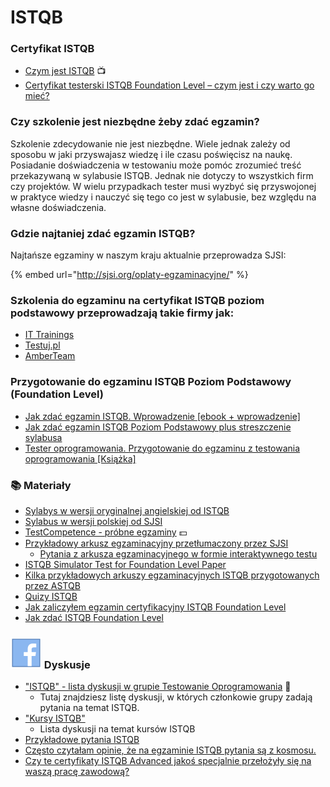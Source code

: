 # ISTQB

### **Certyfikat ISTQB**

* [Czym jest ISTQB](https://www.youtube.com/watch?v=HrK1zhqyW4k) 📺
* [Certyfikat testerski ISTQB Foundation Level – czym jest i czy warto go mieć?](http://jakzostactesterem.pl/certyfikat-testerski-istqb-foundation-czym-warto-go-miec/)&#x20;

### **Czy szkolenie jest niezbędne żeby zdać egzamin?**

Szkolenie zdecydowanie nie jest niezbędne. Wiele jednak zależy od sposobu w jaki przyswajasz wiedzę i ile czasu poświęcisz na naukę. Posiadanie doświadczenia w testowaniu może pomóc zrozumieć treść przekazywaną w sylabusie ISTQB. Jednak nie dotyczy to wszystkich firm czy projektów. W wielu przypadkach tester musi wyzbyć się przyswojonej w praktyce wiedzy i nauczyć się tego co jest w sylabusie, bez względu na własne doświadczenia.

### **Gdzie najtaniej zdać egzamin ISTQB?**

Najtańsze egzaminy w naszym kraju aktualnie przeprowadza SJSI:

{% embed url="http://sjsi.org/oplaty-egzaminacyjne/" %}

### **Szkolenia do egzaminu na certyfikat ISTQB poziom podstawowy przeprowadzają takie firmy jak:**

* [IT Trainings](http://ittraining.pl/szkolenia/zapewnic\_jakosc/istqb\_poziom\_podstawowy)
* [Testuj.pl](https://testuj.pl/lista-szkolen?name=istqb)
* [AmberTeam](http://www.amberteam.pl/pl/szkolenia/istqb-certyfikowany-tester---poziom-podstawowy/1)

### **Przygotowanie do egzaminu ISTQB Poziom Podstawowy (Foundation Level)**

* [Jak zdać egzamin ISTQB. Wprowadzenie \[ebook + wprowadzenie\]](http://testerzy.pl/baza-wiedzy/jak-zdac-egzamin-istqb-podpowiedzi)&#x20;
* [Jak zdać egzamin ISTQB Poziom Podstawowy plus streszczenie sylabusa](http://testerzy.pl/baza-wiedzy/e-book-jak-zdac-egzamin-istqb-poziom-podstawowy-plus-streszczenie-sylabusa)
* [Tester oprogramowania. Przygotowanie do egzaminu z testowania oprogramowania \[Książka\]](https://buybox.click/4917/buybox.html?oid=4662933)

### 📚 Materiały

* [Sylabys w wersji oryginalnej angielskiej od ISTQB](https://www.istqb.org/downloads/category/2-foundation-level-documents.html)
* [Sylabus w wersji polskiej od SJSI](https://sjsi.org/ist-qb/do-pobrania/)
* [TestCompetence - próbne egzaminy](http://testcompetence.com/) 💵
* [Przykładowy arkusz egzaminacyjny przetłumaczony przez SJSI](http://sjsi.org/ist-qb/do-pobrania/)
  * [Pytania z arkusza egzaminacyjnego w formie interaktywnego testu](https://laborqa.pl/istqb-test-online/)
* [ISTQB Simulator Test for Foundation Level Paper](http://toolsqa.com/istqb/istqb-simulator-test-foundation-level-paper-1/)
* [Kilka przykładowych arkuszy egzaminacyjnych ISTQB przygotowanych przez ASTQB](https://www.astqb.org/get-certified/istqb-syllabi-the-istqb-software-tester-certification-body-of-knowledge/)
* [Quizy ISTQB](http://getistqb.com/)&#x20;
* [Jak zaliczyłem egzamin certyfikacyjny ISTQB Foundation Level](http://strefakodera.pl/blog/jak-zaliczylem-egzamin-certyfikacyjny-istqb-foundation-level)
* [Jak zdać ISTQB ](http://testcase.pl/news/jak-zdac-egzamin-istqb/)[Foundation Level](https://www.istqb.org/downloads/syllabi/foundation-level-syllabus.html)

### &#x20;<img src="../.gitbook/assets/icons8-facebook-50 (10) (1) (1) (1) (1) (1) (1) (1) (6).png" alt="" data-size="line"> Dyskusje

* ["ISTQB" - lista dyskusji w grupie Testowanie Oprogramowania](https://www.facebook.com/groups/141683635854223/post\_tags/?post\_tag\_id=1765191683503402\&ref=story\_subtitle) 🏤
  * Tutaj znajdziesz listę dyskusji, w których członkowie grupy zadają pytania na temat ISTQB.
* ["Kursy ISTQB"](https://www.facebook.com/groups/TestowanieOprogramowania/search/?query=kurs%20istqb\&epa=FILTERS\&filters=eyJycF9jaHJvbm9fc29ydCI6IntcIm5hbWVcIjpcImNocm9ub3NvcnRcIixcImFyZ3NcIjpcIlwifSJ9)
  * Lista dyskusji na temat kursów ISTQB
* [Przykładowe pytania ISTQB](https://www.facebook.com/groups/TestowanieOprogramowania/permalink/1241196819236227/)
* [Często czytałam opinie, że na egzaminie ISTQB pytania są z kosmosu.](https://www.facebook.com/groups/TestowanieOprogramowania/permalink/1241196819236227/)
* [Czy te certyfikaty ISTQB Advanced jakoś specjalnie przełożyły się na waszą pracę zawodową?](https://www.facebook.com/groups/TestowanieOprogramowania/permalink/1108713379151239/)

